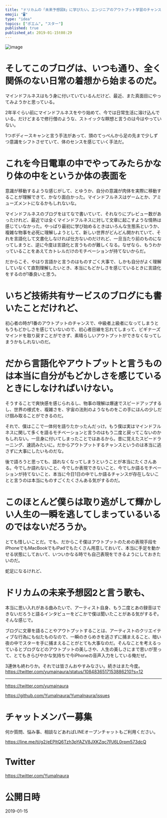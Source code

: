 ```yaml
---
title: "ドリカムの「未来予想図Ⅱ」に学びたい。エンジニアのアウトプット学習のチャンスを逃すともう二度と戻ってこないかもしれない。描かれなかったQii"
emoji: "🖥"
type: "idea"
topics: ["ポエム", "スター"]
published: true
published_at: 2019-01-15t08:29
---
```




![image](https://user-images.githubusercontent.com/13635059/51147843-2324ed00-189f-11e9-9be8-e52da692aaf9.png)

# そしてこのブログは、いつも通り、全く関係のない日常の着想から始まるのだ。


マインドフルネスはもう身に付いていているんだけど、最近、また真面目にやってみようかと思っている。

2年半ぐらい前にマインドフルネスをやり始めて、今では日常生活に溶け込んでいる。だけどまるで修行僧のような、ストイックな瞑想と言うのは今はやっていない。

1つボディースキャンと言う手法があって、頭のてっぺんから足の先まで少しずつ意識をシフトさせていて、体のセンスを感じていく手法だ。

# これを今日電車の中でやってみたらかなり体の中をというか体の表面を

意識が移動するような感じがして、とゆうか、自分の意識が肉体を実際に移動することが理解できて、かなり面白かった。マインドフルネスはゲームとか、アミューズメントになるかもしれないな。

マインドフルネスのブログをはてなで書いていて、それなりにプレビュー数があったけれど、最近では全くマインドフルネスに対して文章に起こすような情熱は感じていなかった。やっぱり最初に学び始めるときはいろんな生態系というか、複雑な物事を必死に理解しようとして、新しい世界がどんどん開かれていて、それを言語化して文書化しなければ仕方ないのだけれど、一旦当たり前のものになってしまうと、逆に今度は言語化と言うものが難しくなる。なぜなら、もうわかっていることをあえてカトレルだけのモチベーションが持てないからだ。

だからこそ、やはり言語かと言うのはものすごく大事で、しかも自分がよく理解していなくて直割理解したいとき、本当にもどかしさを感じているときに言語化をするのが1番良いと思う。

# いちど技術共有サービスのブログにも書いたことだけれど、

初心者の時が1番のアウトプットのチャンスで、中級者上級者になってしまうともうもどかしさを感じていないので、初心者目線を忘れてしまって、ビギナーズマインドを取り戻すことができず、素晴らしいアウトプットができなくなってしまうかもしれないのだ。

# だから言語化やアウトプットと言うものは本当に自分がもどかしさを感じているときにしなければいけない。

そうすることで爽快感を感じられるし、物事の理解は爆速でスピードアップするし、世界の様式を、複雑さを、宇宙の法則のようなものをこの手にほんの少しだけ掴み取ることができるのだ。

それで、僕はここで一体何を語りたかったんだっけ。もう僕は実はマインドフルネスに関して多くを語るモチベーションと言うのはもう二度と戻ってこないのかもしれない。一旦身に付いてしまったことではあるから。昔に覚えたスピードラーニング、速読みたいに。だからアウトプットするチャンスというのは本当に逃さずに大事にしたいものだな。

後で語ろうと思っても、語れなくなってしまうということが本当にたくさんある。今でしか語れないこと、今でしか表現できないこと、今でしか語るモチベーションが持てないこと、本当に今日1日の中でしか語るチャンスが存在しないことと言うのは本当にものすごくたくさんある気がするのだ。

# このほとんど僕らは取り逃がして輝かしい人生の一瞬を逃してしまっているいるのではないだろうか。

とても惜しいことだ。でも、だからこそ僕はアウトプットのための表現手段をiPhoneでもMacBookでもiPadでもたくさん用意しておいて、本当に手足を動かせる状態にしておいて、いついかなる時でも自己表現をできるようにしておきたいのだ。

蛇足になるけれど、

# ドリカムの未来予想図2と言う歌も、

本当に思い入れがある曲みたいで、アーティスト自身、もう二度とあの録音はできないだろうと語るインタビューをどこかで僕は聞いたことがある気がするぞ。そんな感じで。

ブログに文章を語ることやアウトプットすることは、アーティストのクリエイティブな行為にも似たものなので、一瞬のきらめきを逃さずに捕まえること、暗い夜の中でスターを手に捕まえることがとても大事なのだ。そんなことを考えるっているとブログなどのアウトプットの美しさや、人生の美しさにまで思いが至って、とてもきらびやかな気持ちで今iPhoneの音声入力をしている俺だぜ。

3連休も終わりか。それでは皆さんおやすみなさい。続きはまた今度。
https://twitter.com/yumainaura/status/1084836517153886210?s=12

---

https://twitter.com/yumainaura

https://github.com/YumaInaura/YumaInaura/issues









<!-- Update From Qiita API -->

# チャットメンバー募集


何か質問、悩み事、相談などあればLINEオープンチャットもご利用ください。

https://line.me/ti/g2/eEPltQ6Tzh3pYAZV8JXKZqc7PJ6L0rpm573dcQ





# Twitter


https://twitter.com/YumaInaura


<!-- Update From Qiita API -->



# 公開日時

2019-01-15
